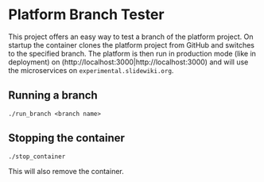 # Platform Branch Tester

This project offers an easy way to test a branch of the platform project. On
startup the container clones the platform project from GitHub and switches to
the specified branch. The platform is then run in production mode (like in deployment)
on (http://localhost:3000|http://localhost:3000) and will use the microservices
on `experimental.slidewiki.org`.

## Running a branch

`./run_branch <branch name>`

## Stopping the container

`./stop_container`

This will also remove the container.
